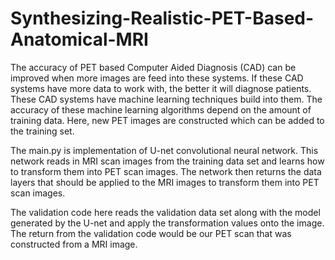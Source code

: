 # Synthesizing-Realistic-PET-Based-Anatomical-MRI

The accuracy of PET based Computer Aided Diagnosis (CAD) can be  improved when more images are feed into these systems. If these CAD systems have more data to work with, the better it will diagnose patients. These CAD systems have machine learning techniques build into them. The accuracy of these machine learning algorithms depend on the amount of training data. Here, new PET images are constructed which can be added to the training set.

The main.py is implementation of U-net convolutional neural network. This network reads in MRI scan images from the training data set and learns how to transform them into PET scan images. The network then returns the data layers that should be applied to the MRI images to transform them into PET scan images. 

The validation code here reads the validation data set along with the model generated by the U-net and apply the transformation values onto the image. The return from the validation code would be our PET scan that was constructed from a MRI image.
